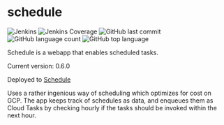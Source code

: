 # schedule 
![Jenkins](https://img.shields.io/jenkins/build/http/trevorism-build.eastus.cloudapp.azure.com/schedule)
![Jenkins Coverage](https://img.shields.io/jenkins/coverage/jacoco/http/trevorism-build.eastus.cloudapp.azure.com/schedule)
![GitHub last commit](https://img.shields.io/github/last-commit/trevorism/schedule)
![GitHub language count](https://img.shields.io/github/languages/count/trevorism/schedule)
![GitHub top language](https://img.shields.io/github/languages/top/trevorism/schedule)

Schedule is a webapp that enables scheduled tasks.

Current version: 0.6.0

Deployed to [Schedule](https://schedule.datastore.trevorism.com/)

Uses a rather ingenious way of scheduling which optimizes for cost on GCP. 
The app keeps track of schedules as data, and enqueues them as Cloud Tasks by checking hourly if the tasks should be invoked within the next hour.

